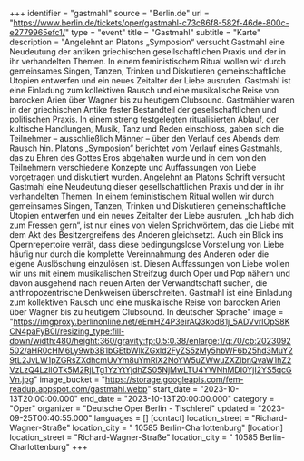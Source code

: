 +++
identifier = "gastmahl"
source = "Berlin.de"
url = "https://www.berlin.de/tickets/oper/gastmahl-c73c86f8-582f-46de-800c-e2779965efc1/"
type = "event"
title = "Gastmahl"
subtitle = "Karte"
description = "Angelehnt an Platons „Symposion“ versucht Gastmahl eine Neudeutung der antiken griechischen gesellschaftlichen Praxis und der in ihr verhandelten Themen.
In einem feministischem Ritual wollen wir durch gemeinsames Singen, Tanzen, Trinken und Diskutieren gemeinschaftliche Utopien entwerfen und ein neues Zeitalter der Liebe ausrufen. Gastmahl ist eine Einladung zum kollektiven Rausch und eine musikalische Reise von barocken Arien über Wagner bis zu heutigem Clubsound.
Gastmähler waren in der griechischen Antike fester Bestandteil der gesellschaftlichen und politischen Praxis. In einem streng festgelegten ritualisierten Ablauf, der kultische Handlungen, Musik, Tanz und Reden einschloss, gaben sich die Teilnehmer – ausschließlich Männer – über den Verlauf des Abends dem Rausch hin. Platons „Symposion“ berichtet vom Verlauf eines Gastmahls, das zu Ehren des Gottes Eros abgehalten wurde und in dem von den Teilnehmern verschiedene Konzepte und Auffassungen von Liebe vorgetragen und diskutiert wurden.
Angelehnt an Platons Schrift versucht Gastmahl eine Neudeutung dieser gesellschaftlichen Praxis und der in ihr verhandelten Themen. In einem feministischem Ritual wollen wir durch gemeinsames Singen, Tanzen, Trinken und Diskutieren gemeinschaftliche Utopien entwerfen und ein neues Zeitalter der Liebe ausrufen.
„Ich hab dich zum Fressen gern“, ist nur eines von vielen Sprichwörtern, das die Liebe mit dem Akt des Besitzergreifens des Anderen gleichsetzt. Auch ein Blick ins Opernrepertoire verrät, dass diese bedingungslose Vorstellung von Liebe häufig nur durch die komplette Vereinnahmung des Anderen oder die eigene Auslöschung einzulösen ist. Diesen Auffassungen von Liebe wollen wir uns mit einem musikalischen Streifzug durch Oper und Pop nähern und davon ausgehend nach neuen Arten der Verwandtschaft suchen, die anthropozentrische Denkweisen überschreiten. Gastmahl ist eine Einladung zum kollektiven Rausch und eine musikalische Reise von barocken Arien über Wagner bis zu heutigem Clubsound.
In deutscher Sprache"
image = "https://imgproxy.berlinonline.net/eEmHZ4P3eirAQ3kodB1j_5ADVvrlOpS8KCN4paFyB0I/resizing_type:fill-down/width:480/height:360/gravity:fp:0.5:0.38/enlarge:1/q:70/cb:2023092502/aHR0cHM6Ly9wb3B1bGEtbWlkZGxld2FyZS5zMy5hbWF6b25hd3MuY29tL2JvLW1pZGRsZXdhcmUvYm8uYmRlX2NoYW5uZWwuZXZlbnQvaW1hZ2VzLzQ4LzllOTk5M2RjLTg1YzYtYjdhZS05NjMwLTU4YWNhMDI0YjI2YS5qcGVn.jpg"
image_bucket = "https://storage.googleapis.com/fem-readup.appspot.com/gastmahl.webp"
start_date = "2023-10-13T20:00:00.000"
end_date = "2023-10-13T20:00:00.000"
category = "Oper"
organizer = "Deutsche Oper Berlin - Tischlerei"
updated = "2023-09-25T00:40:55.000"
languages = []
[contact]
location_street = "Richard-Wagner-Straße"
location_city = " 10585 Berlin-Charlottenburg"
[location]
location_street = "Richard-Wagner-Straße"
location_city = " 10585 Berlin-Charlottenburg"
+++
